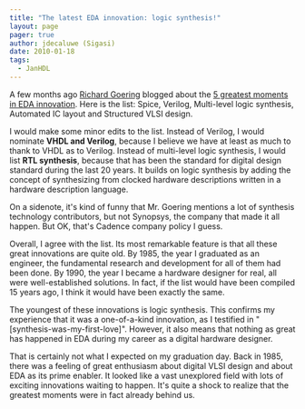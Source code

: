 ```yaml
---
title: "The latest EDA innovation: logic synthesis!"
layout: page 
pager: true
author: jdecaluwe (Sigasi)
date: 2010-01-18
tags: 
  - JanHDL
---
```

A few months ago <a href="http://www.cadence.com/community/members/rgoering.aspx">Richard Goering</a> blogged about the <a href="http://www.cadence.com/Community/blogs/ii/archive/2009/11/03/greatest-moments-in-eda-innovation.aspx">5 greatest moments in EDA innovation</a>. Here is the list: Spice, Verilog, Multi-level logic synthesis, Automated IC layout and Structured VLSI design.

I would make some minor edits to the list. Instead of Verilog, I would nominate <strong>VHDL and Verilog</strong>, because I believe we have at least as much to thank to VHDL as to Verilog. Instead of multi-level logic synthesis, I would list <strong>RTL synthesis</strong>, because that has been the standard for digital design standard during the last 20 years. It builds on logic synthesis by adding the concept of synthesizing from clocked hardware descriptions written in a hardware description language.

On a sidenote, it's kind of funny that Mr. Goering mentions a lot of synthesis technology contributors, but not Synopsys, the company that made it all happen. But OK, that's Cadence company policy I guess.

Overall, I agree with the list. Its most remarkable feature is that all these great innovations are quite old. By 1985, the year I graduated as an engineer, the fundamental research and development for all of them had been done. By 1990, the year I became a hardware designer for real, all were well-established solutions. In fact, if the list would have been compiled 15 years ago, I think it would have been exactly the same.

The youngest of these innovations is logic synthesis. This confirms my experience that it was a one-of-a-kind innovation, as I testified in "[synthesis-was-my-first-love]". However, it also means that nothing as great has happened in EDA during my career as a digital hardware designer.

That is certainly not what I expected on my graduation day. Back in 1985, there was a feeling of great enthusiasm about digital VLSI design and about EDA as its prime enabler. It looked like a vast unexplored field with lots of exciting innovations waiting to happen. It's quite a shock to realize that the greatest moments were in fact already behind us.

